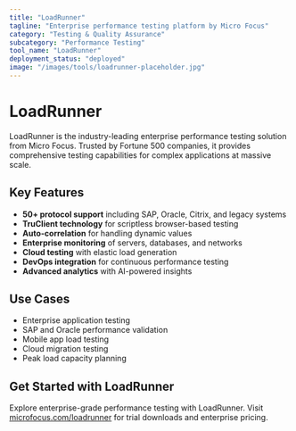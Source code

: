 ```yaml
---
title: "LoadRunner"
tagline: "Enterprise performance testing platform by Micro Focus"
category: "Testing & Quality Assurance"
subcategory: "Performance Testing"
tool_name: "LoadRunner"
deployment_status: "deployed"
image: "/images/tools/loadrunner-placeholder.jpg"
---
```


# LoadRunner

LoadRunner is the industry-leading enterprise performance testing solution from Micro Focus. Trusted by Fortune 500 companies, it provides comprehensive testing capabilities for complex applications at massive scale.

## Key Features

- **50+ protocol support** including SAP, Oracle, Citrix, and legacy systems
- **TruClient technology** for scriptless browser-based testing
- **Auto-correlation** for handling dynamic values
- **Enterprise monitoring** of servers, databases, and networks
- **Cloud testing** with elastic load generation
- **DevOps integration** for continuous performance testing
- **Advanced analytics** with AI-powered insights

## Use Cases

- Enterprise application testing
- SAP and Oracle performance validation
- Mobile app load testing
- Cloud migration testing
- Peak load capacity planning

## Get Started with LoadRunner

Explore enterprise-grade performance testing with LoadRunner. Visit [microfocus.com/loadrunner](https://www.microfocus.com/en-us/products/loadrunner-professional/overview) for trial downloads and enterprise pricing.
